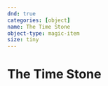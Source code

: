```yaml
---
dnd: true
categories: [object]
name: The Time Stone
object-type: magic-item
size: tiny
---
```


# The Time Stone